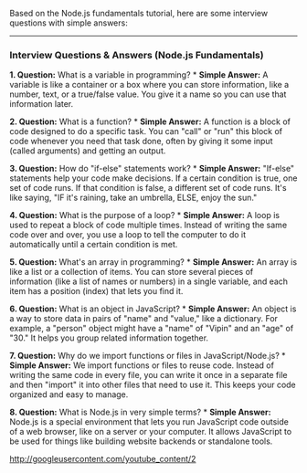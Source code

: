 Based on the Node.js fundamentals tutorial, here are some interview questions with simple answers:

---

### Interview Questions & Answers (Node.js Fundamentals)

**1. Question:** What is a variable in programming?
    * **Simple Answer:** A variable is like a container or a box where you can store information, like a number, text, or a true/false value. You give it a name so you can use that information later.

**2. Question:** What is a function?
    * **Simple Answer:** A function is a block of code designed to do a specific task. You can "call" or "run" this block of code whenever you need that task done, often by giving it some input (called arguments) and getting an output.

**3. Question:** How do "if-else" statements work?
    * **Simple Answer:** "If-else" statements help your code make decisions. If a certain condition is true, one set of code runs. If that condition is false, a different set of code runs. It's like saying, "IF it's raining, take an umbrella, ELSE, enjoy the sun."

**4. Question:** What is the purpose of a loop?
    * **Simple Answer:** A loop is used to repeat a block of code multiple times. Instead of writing the same code over and over, you use a loop to tell the computer to do it automatically until a certain condition is met.

**5. Question:** What's an array in programming?
    * **Simple Answer:** An array is like a list or a collection of items. You can store several pieces of information (like a list of names or numbers) in a single variable, and each item has a position (index) that lets you find it.

**6. Question:** What is an object in JavaScript?
    * **Simple Answer:** An object is a way to store data in pairs of "name" and "value," like a dictionary. For example, a "person" object might have a "name" of "Vipin" and an "age" of "30." It helps you group related information together.

**7. Question:** Why do we import functions or files in JavaScript/Node.js?
    * **Simple Answer:** We import functions or files to reuse code. Instead of writing the same code in every file, you can write it once in a separate file and then "import" it into other files that need to use it. This keeps your code organized and easy to manage.

**8. Question:** What is Node.js in very simple terms?
    * **Simple Answer:** Node.js is a special environment that lets you run JavaScript code outside of a web browser, like on a server or your computer. It allows JavaScript to be used for things like building website backends or standalone tools.

http://googleusercontent.com/youtube_content/2